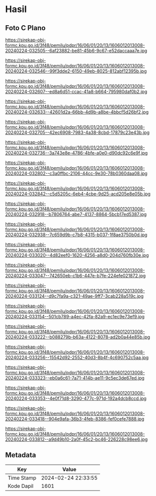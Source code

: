 # Hasil

## Foto C Plano

https://sirekap-obj-formc.kpu.go.id/3f48/pemilu/pdpr/16/06/01/20/13/1606012013008-20240224-032505--6af23882-be81-45b6-9c67-e52daccaaa7e.jpg

https://sirekap-obj-formc.kpu.go.id/3f48/pemilu/pdpr/16/06/01/20/13/1606012013008-20240224-032546--99f3dde2-6150-49eb-8025-812abf12395b.jpg

https://sirekap-obj-formc.kpu.go.id/3f48/pemilu/pdpr/16/06/01/20/13/1606012013008-20240224-032607--ed8a6d51-ccac-41a8-b664-795980daf0b2.jpg

https://sirekap-obj-formc.kpu.go.id/3f48/pemilu/pdpr/16/06/01/20/13/1606012013008-20240224-032633--42601d2a-66bb-4d9b-a8be-4bbcf5d26bf2.jpg

https://sirekap-obj-formc.kpu.go.id/3f48/pemilu/pdpr/16/06/01/20/13/1606012013008-20240224-032705--42ec6908-7983-4a38-8cbd-17879c23e43b.jpg

https://sirekap-obj-formc.kpu.go.id/3f48/pemilu/pdpr/16/06/01/20/13/1606012013008-20240224-032736--3a743e8e-4786-4bfe-a0e0-d90dc92c6e9f.jpg

https://sirekap-obj-formc.kpu.go.id/3f48/pemilu/pdpr/16/06/01/20/13/1606012013008-20240224-032802--c3a0ffbc-2106-44cc-9e30-78b0360daa08.jpg

https://sirekap-obj-formc.kpu.go.id/3f48/pemilu/pdpr/16/06/01/20/13/1606012013008-20240224-032842--c5d5205c-6eb4-4cbe-9d25-acd205e8e05b.jpg

https://sirekap-obj-formc.kpu.go.id/3f48/pemilu/pdpr/16/06/01/20/13/1606012013008-20240224-032918--b7806764-abe7-4137-8864-5bcb17ed5387.jpg

https://sirekap-obj-formc.kpu.go.id/3f48/pemilu/pdpr/16/06/01/20/13/1606012013008-20240224-032938--7c659d9b-c7b8-4315-b037-1f8ae3750b0d.jpg

https://sirekap-obj-formc.kpu.go.id/3f48/pemilu/pdpr/16/06/01/20/13/1606012013008-20240224-033020--4d82eef0-1620-4256-a8d0-204d760fb30e.jpg

https://sirekap-obj-formc.kpu.go.id/3f48/pemilu/pdpr/16/06/01/20/13/1606012013008-20240224-033047--742650eb-c1b6-447e-b7fe-224efe021872.jpg

https://sirekap-obj-formc.kpu.go.id/3f48/pemilu/pdpr/16/06/01/20/13/1606012013008-20240224-033124--d9c7fa9a-c321-49ae-9ff7-3cab228a519c.jpg

https://sirekap-obj-formc.kpu.go.id/3f48/pemilu/pdpr/16/06/01/20/13/1606012013008-20240224-033154--501cb789-a4ec-42fa-82a9-ec1ec9e73ef9.jpg

https://sirekap-obj-formc.kpu.go.id/3f48/pemilu/pdpr/16/06/01/20/13/1606012013008-20240224-033222--b088279b-b63a-4122-8078-ad2b0a44e85b.jpg

https://sirekap-obj-formc.kpu.go.id/3f48/pemilu/pdpr/16/06/01/20/13/1606012013008-20240224-033256--15542d92-2552-40d3-8b4f-4c690752c5aa.jpg

https://sirekap-obj-formc.kpu.go.id/3f48/pemilu/pdpr/16/06/01/20/13/1606012013008-20240224-033323--eb0a6c61-7a71-414b-ae11-9c5ec3de67ed.jpg

https://sirekap-obj-formc.kpu.go.id/3f48/pemilu/pdpr/16/06/01/20/13/1606012013008-20240224-033353--4e0f71d8-3290-477c-971d-192a4dcb8ccd.jpg

https://sirekap-obj-formc.kpu.go.id/3f48/pemilu/pdpr/16/06/01/20/13/1606012013008-20240224-033418--904e9afa-36b3-4feb-8386-fef0cefe7888.jpg

https://sirekap-obj-formc.kpu.go.id/3f48/pemilu/pdpr/16/06/01/20/13/1606012013008-20240224-033812--a9d49b10-2a0f-45c2-bc46-226228c98ee6.jpg


## Metadata

| Key        | Value               |
| ---------- | ------------------- |
| Time Stamp | 2024-02-24 22:33:55 |
| Kode Dapil | 1601                |




